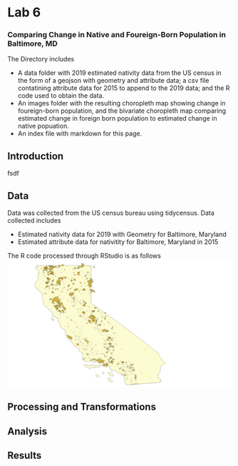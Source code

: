 # Lab 6
### Comparing Change in Native and Foureign-Born Population in Baltimore, MD
The Directory includes 
- A data folder with 2019 estimated nativity data from the US census in the form of a geojson with geometry and attribute data; a csv file contatining attribute data for 2015 to append to the 2019 data; and the R code used to obtain the data.
- An images folder with the resulting choropleth map showing change in foureign-born population, and the bivariate choropleth map comparing estimated change in foreign born population to estimated change in native popuation.
- An index file with markdown for this page.

## Introduction
fsdf

## Data
Data was collected from the US census bureau using tidycensus. 
Data collected includes
- Estimated nativity data for 2019 with Geometry for Baltimore, Maryland
- Estimated attribute data for nativitity for Baltimore, Maryland in 2015

The R code processed through RStudio is as follows
<img src="images/fires3.gif?raw=true"/>

## Processing and Transformations

## Analysis

## Results
